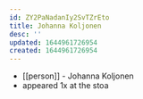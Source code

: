```yaml
---
id: ZY2PaNadanIy2SvTZrEto
title: Johanna Koljonen
desc: ''
updated: 1644961726954
created: 1644961726954
---
```



- [[person]] - Johanna Koljonen
- appeared 1x at the stoa
